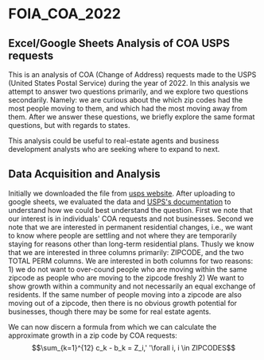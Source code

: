 # FOIA_COA_2022
## Excel/Google Sheets Analysis of COA USPS requests

This is an analysis of COA (Change of Address) requests made to the USPS (United States Postal Service) during the year of 2022. 
In this analysis we attempt to answer two questions primarily, and we explore two questions secondarily. Namely: we are curious about the which zip codes had the most people moving to them, and which had the most moving away from them. After we answer these questions, we briefly explore the same format questions, but with regards to states.

This analysis could be useful to real-estate agents and business development analysts who are seeking where to expand to next.

## Data Acquisition and Analysis

Initially we downloaded the file from [usps website](https://about.usps.com/who/legal/foia/documents/change-of-address-stats/Y2022.csv). After uploading to google sheets, we evaluated the data and [USPS's documentation](https://about.usps.com/who/legal/foia/documents/change-of-address-stats/coa-stats-explanation.pdf) to understand how we could best understand the question. First we note that our interest is in individuals' COA requests and not businesses. Second we note that we are interested in permanent residential changes, i.e., we want to know where people are settling and not where they are temporarily staying for reasons other than long-term residential plans. Thusly we know that we are interested in three columns primarily: ZIPCODE, and the two TOTAL PERM columns. We are interested in both columns for two reasons: 1) we do not want to over-cound people who are moving within the same zipcode as people who are moving to the zipcode freshly 2) We want to show growth within a community and not necessarily an equal exchange of residents. If the same number of people moving into a zipcode are also moving out of a zipcode, then there is no obvious growth potential for businesses, though there may be some for real estate agents.

We can now discern a formula from which we can calculate the approximate growth in a zip code by COA requests: 
$$\sum_{k=1}^{12} c_k - b_k = Z_i,' '\forall i, i \in ZIPCODES$$
